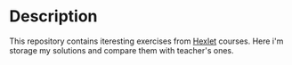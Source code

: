 # Description

This repository contains iteresting exercises from [Hexlet](https://ru.hexlet.io) courses. Here i'm storage my solutions and compare them with teacher's ones.
